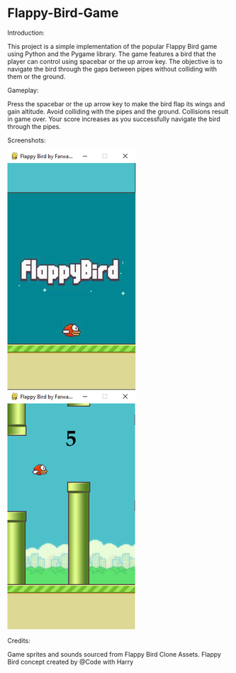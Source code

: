 # Flappy-Bird-Game
Introduction:

This project is a simple implementation of the popular Flappy Bird game using Python and the Pygame library. The game features a bird that the player can control using spacebar or the up arrow key. The objective is to navigate the bird through the gaps between pipes without colliding with them or the ground.

Gameplay:

Press the spacebar or the up arrow key to make the bird flap its wings and gain altitude.
Avoid colliding with the pipes and the ground. Collisions result in game over.
Your score increases as you successfully navigate the bird through the pipes.

Screenshots:

![Title screen](https://raw.githubusercontent.com/FarwahFatima/Flappy-Bird-Game/main/SS1.PNG)
![Play screen](https://raw.githubusercontent.com/FarwahFatima/Flappy-Bird-Game/main/SS2.PNG)


Credits:

Game sprites and sounds sourced from Flappy Bird Clone Assets.
Flappy Bird concept created by @Code with Harry
